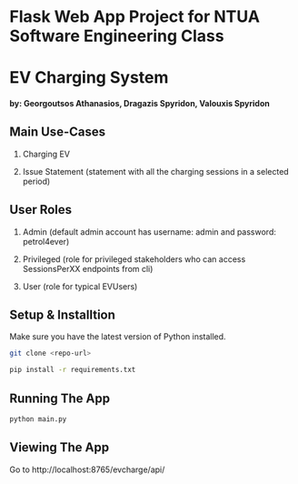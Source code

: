 # Flask Web App Project for NTUA Software Engineering Class
# EV Charging System
#### by: Georgoutsos Athanasios, Dragazis Spyridon, Valouxis Spyridon

## Main Use-Cases

1. Charging EV

2. Issue Statement (statement with all the charging sessions in a selected period)

## User Roles

1. Admin (default admin account has username: admin and password: petrol4ever)

2. Privileged (role for privileged stakeholders who can access SessionsPerXX endpoints from cli)

3. User (role for typical EVUsers)

## Setup & Installtion

Make sure you have the latest version of Python installed.

```bash
git clone <repo-url>
```

```bash
pip install -r requirements.txt
```

## Running The App

```bash
python main.py
```

## Viewing The App

Go to http://localhost:8765/evcharge/api/
